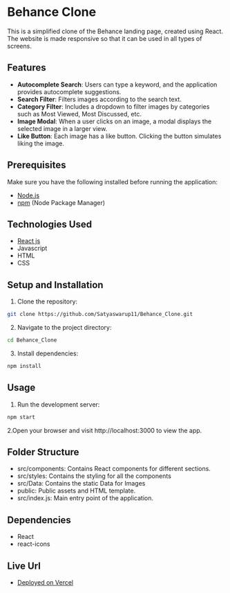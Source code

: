 # Behance Clone 

 This is a simplified clone of the Behance landing page, created using React. The website is made responsive so that it can be used in all types of screens.

## Features 

- **Autocomplete Search**: Users can type a keyword, and the application provides autocomplete suggestions.
- **Search Filter**: Filters images according to the search text.
- **Category Filter**: Includes a dropdown to filter images by categories such as Most Viewed, Most Discussed, etc.
- **Image Modal**: When a user clicks on an image, a modal displays the selected image in a larger view.
- **Like Button**: Each image has a like button. Clicking the button simulates liking the image.

## Prerequisites

Make sure you have the following installed before running the application:

- [Node.js](https://nodejs.org/)
- [npm](https://www.npmjs.com/) (Node Package Manager)
## Technologies Used

- [React js](https://react.dev/learn)
- Javascript
- HTML
- CSS

## Setup and Installation

1. Clone the repository:
```bash
git clone https://github.com/Satyaswarup11/Behance_Clone.git
 ```

2. Navigate to the project directory:

```bash
cd Behance_Clone
```

3. Install dependencies:

```bash
npm install
```

## Usage

1. Run the development server:
```bash
npm start
```
2.Open your browser and visit http://localhost:3000 to view the app.

## Folder Structure
- src/components: Contains React components for different sections.
- src/styles: Contains the styling for all the components
- src/Data: Contains the static Data for Images
- public: Public assets and HTML template.
- src/index.js: Main entry point of the application.

## Dependencies
- React
- react-icons

## Live Url
- [Deployed on Vercel](https://behance-clone-phi.vercel.app/)


